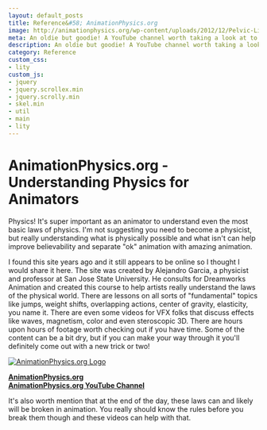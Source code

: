 ```yaml
---
layout: default_posts
title: Reference&#58; AnimationPhysics.org
image: http://animationphysics.org/wp-content/uploads/2012/12/Pelvic-List.jpg
meta: An oldie but goodie! A YouTube channel worth taking a look at to really understand Physics, geared towards Animators!
description: An oldie but goodie! A YouTube channel worth taking a look at to really understand Physics, geared towards Animators!
category: Reference
custom_css:
- lity
custom_js:
- jquery
- jquery.scrollex.min
- jquery.scrolly.min
- skel.min
- util
- main
- lity
---
```

<h1 class="major">AnimationPhysics.org - Understanding Physics for Animators</h1>
Physics! It's super important as an animator to understand even the most basic laws of physics. I'm not suggesting you need to become a physicist, but really understanding what is physically possible and what isn't can help improve believability and separate "ok" animation with amazing animation. 

I found this site years ago and it still appears to be online so I thought I would share it here. The site was created by Alejandro Garcia, a physicist and professor at San Jose State University. He consults for Dreamworks Animation and created this course to help artists really understand the laws of the physical world. There are lessons on all sorts of "fundamental" topics like jumps, weight shifts, overlapping actions, center of gravity, elasticity, you name it. There are even some videos for VFX folks that discuss effects like waves, magnetism, color and even steroscopic 3D. There are hours upon hours of footage worth checking out if you have time. Some of the content can be a bit dry, but if you can make your way through it you'll definitely come out with a new trick or two!  

<div>
    <span class="image fit_half_left">
        <a href ="http://animationphysics.org/"><img src="http://animationphysics.org/wp-content/uploads/2012/12/Pelvic-List.jpg" alt="AnimationPhysics.org Logo"/></a>
    </span>
</div>

**[AnimationPhysics.org](http://animationphysics.org/)**  
**[AnimationPhysics.org YouTube Channel](https://www.youtube.com/user/AlejandroLuisGarcia/videos)**   


It's also worth mention that at the end of the day, these laws can and likely will be broken in animation. You really should know the rules before you break them though and these videos can help with that.  










